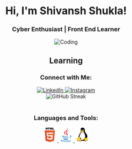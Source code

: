 <div align="center">
    <h1>Hi, I'm Shivansh Shukla!</h1>
    <h3>Cyber Enthusiast | Front End Learner</h3>
    <img src="https://media.giphy.com/media/bGgsc5mWoryfgKBx1u/giphy.gif" alt="Coding" width="400">
</div>

<h2 align="center">
   Learning
</h2>

<div align="center">
    <h3>Connect with Me:</h3>
    <a href="https://www.linkedin.com/in/shivansh-shukla-671947222/" target="_blank">
        <img src="https://raw.githubusercontent.com/rahuldkjain/github-profile-readme-generator/master/src/images/icons/Social/linked-in-alt.svg" alt="LinkedIn" height="30" width="40">
    </a>
    <a href="https://www.instagram.com/_.vasu2004._/" target="_blank">
        <img src="https://raw.githubusercontent.com/rahuldkjain/github-profile-readme-generator/master/src/images/icons/Social/instagram.svg" alt="Instagram" height="30" width="40">
    </a>
</div>

<div align="center">
    <img src="https://streak-stats.demolab.com/?user=Vasu004" alt="GitHub Streak" style="max-width: 100%;">
</div>

<br>

<div align="center">
    <h3>Languages and Tools:</h3>
    <a href="https://www.w3.org/html/" target="_blank">
        <img src="https://raw.githubusercontent.com/devicons/devicon/master/icons/html5/html5-original-wordmark.svg" alt="HTML5" width="40" height="40">
    </a>
    <a href="https://www.java.com" target="_blank">
        <img src="https://raw.githubusercontent.com/devicons/devicon/master/icons/java/java-original.svg" alt="Java" width="40" height="40">
    </a>
    <a href="https://www.linux.org/" target="_blank">
        <img src="https://raw.githubusercontent.com/devicons/devicon/master/icons/linux/linux-original.svg" alt="Linux" width="40" height="40">
    </a>
</div>
